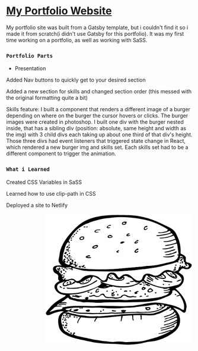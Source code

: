 # [My Portfolio Website](https://roquebernedo.netlify.app/)

My portfolio site was built from a Gatsby template, but i couldn't find it so i made it from scratch(i didn't use Gatsby for this portfolio). It was my first time working on a portfolio, as well as working with SaSS.

### `Portfolio Parts`

<ul>
  <li>Presentation</li>
</ul>

Added Nav buttons to quickly get to your desired section

Added a new section for skills and changed section order (this messed with the original formatting quite a bit)

Skills feature: I built a component that renders a different image of a burger depending on where on the burger the cursor hovers or clicks. The burger images were created in photoshop. I built one div with the burger nested inside, that has a sibling div (position: absolute, same height and width as the img) with 3 child divs each taking up about one third of that div's height. Those three divs had event listeners that triggered state change in React, which rendered a new burger img and skills set. Each skills set had to be a different component to trigger the animation.

### `What i Learned`

Created CSS Variables in SaSS

Learned how to use clip-path in CSS

Deployed a site to Netlify

<img align="right" alt="Coding" width="400" src="https://raw.githubusercontent.com/roquebernedo/portfolio/main/src/images/burger_blank.png">



